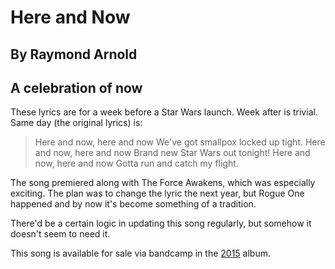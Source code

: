 #  Here and Now
## By Raymond Arnold
## A celebration of now

These lyrics are for a week before a Star Wars launch.  Week after is
trivial.  Same day (the original lyrics) is:

> Here and now, here and now
> We've got smallpox locked up tight.
> Here and now, here and now
> Brand new Star Wars out tonight!
> Here and now, here and now
> Gotta run and catch my flight.

The song premiered along with The Force Awakens, which was especially
exciting.  The plan was to change the lyric the next year, but Rogue
One happened and by now it's become something of a tradition.

There'd be a certain logic in updating this song regularly, but
somehow it doesn't seem to need it.

This song is available for sale via bandcamp in the [2015](https://humanistculture.bandcamp.com/album/solstice-2015) album.
